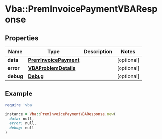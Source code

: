 # Vba::PremInvoicePaymentVBAResponse

## Properties

| Name | Type | Description | Notes |
| ---- | ---- | ----------- | ----- |
| **data** | [**PremInvoicePayment**](PremInvoicePayment.md) |  | [optional] |
| **error** | [**VBAProblemDetails**](VBAProblemDetails.md) |  | [optional] |
| **debug** | [**Debug**](Debug.md) |  | [optional] |

## Example

```ruby
require 'vba'

instance = Vba::PremInvoicePaymentVBAResponse.new(
  data: null,
  error: null,
  debug: null
)
```

